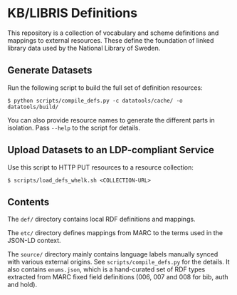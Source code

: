 # KB/LIBRIS Definitions

This repository is a collection of vocabulary and scheme definitions and
mappings to external resources. These define the foundation of linked library
data used by the National Library of Sweden.

## Generate Datasets

Run the following script to build the full set of definition resources:

    $ python scripts/compile_defs.py -c datatools/cache/ -o datatools/build/

You can also provide resource names to generate the different parts in
isolation. Pass `--help` to the script for details.

## Upload Datasets to an LDP-compliant Service

Use this script to HTTP PUT resources to a resource collection:

    $ scripts/load_defs_whelk.sh <COLLECTION-URL>

## Contents

The `def/` directory contains local RDF definitions and mappings.

The `etc/` directory defines mappings from MARC to the terms used in the JSON-LD
context.

The `source/` directory mainly contains language labels manually synced with
various external origins. See `scripts/compile_defs.py` for the details. It
also contains `enums.json`, which is a hand-curated set of RDF types extracted
from MARC fixed field definitions (006, 007 and 008 for bib, auth and hold).

